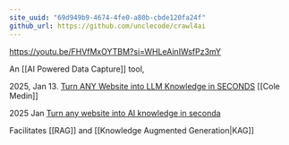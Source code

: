 ```yaml
---
site_uuid: "69d949b9-4674-4fe0-a80b-cbde120fa24f"
github_url: https://github.com/unclecode/crawl4ai
---
```

https://youtu.be/FHVfMxOYTBM?si=WHLeAinIWsfPz3mY

An [[AI Powered Data Capture]] tool, 

2025, Jan 13. [Turn ANY Website into LLM Knowledge in SECONDS](https://youtu.be/JWfNLF_g_V0?si=ZXmzxzsulI9eaXMo) [[Cole Medin]]

2025 Jan [Turn any website into AI knowledge in seconda](https://youtu.be/JWfNLF_g_V0?si=QvF1kY3uM6CJB5q3) 

Facilitates [[RAG]] and [[Knowledge Augmented Generation|KAG]] 
